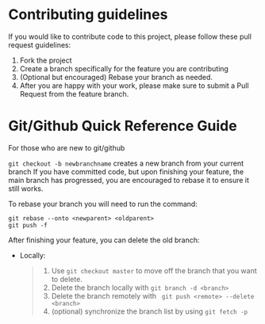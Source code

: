 # Contributing guidelines

If you would like to contribute code to this project, please follow these pull request guidelines:

1. Fork the project
2. Create a branch specifically for the feature you are contributing
3. (Optional but encouraged) Rebase your branch as needed.
4. After you are happy with your work, please make sure to submit a Pull Request from the feature branch.

# Git/Github Quick Reference Guide

For those who are new to git/github

`git checkout -b newbranchname` creates a new branch from your current branch
If you have committed code, but upon finishing your feature, the main branch has progressed, you are encouraged to rebase it to ensure it still works.

To rebase your branch you will need to run the command:

```
git rebase --onto <newparent> <oldparent>
git push -f

```

After finishing your feature, you can delete the old branch:

- Locally:
  > 1.  Use `git checkout master` to move off the branch that you want to delete.
  > 2.  Delete the branch locally with `git branch -d <branch>`
  > 3.  Delete the branch remotely with ` git push <remote> --delete <branch>`
  > 4.  (optional) synchronize the branch list by using `git fetch -p`
